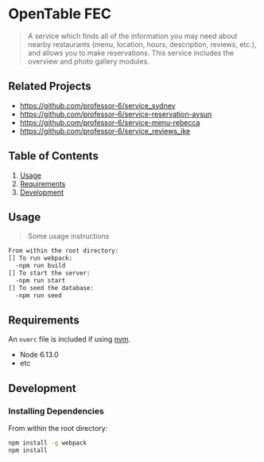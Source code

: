 # OpenTable FEC
> A service which finds all of the information you may need about nearby restaurants (menu, location, hours, description, reviews, etc.), and allows you to make reservations. This service includes the overview and photo gallery modules.

## Related Projects

  - https://github.com/professor-6/service_sydney
  - https://github.com/professor-6/service-reservation-aysun
  - https://github.com/professor-6/service-menu-rebecca
  - https://github.com/professor-6/service_reviews_ike

## Table of Contents

1. [Usage](#Usage)
1. [Requirements](#requirements)
1. [Development](#development)

## Usage

> Some usage instructions
```sh
From within the root directory:
[] To run webpack:
  -npm run build
[] To start the server:
  -npm run start
[] To seed the database:
  -npm run seed
```
## Requirements

An `nvmrc` file is included if using [nvm](https://github.com/creationix/nvm).

- Node 6.13.0
- etc

## Development

### Installing Dependencies

From within the root directory:

```sh
npm install -g webpack
npm install
```

